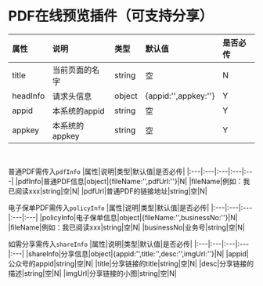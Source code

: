 
PDF在线预览插件（可支持分享）
===

|属性|说明|类型|默认值|是否必传|
|:---|:---|:---|:---|:---|
|title|当前页面的名字|string|空|N|
|headInfo|请求头信息|object|{appid:'',appkey:''}|Y|
|appid|本系统的appid|string|空|Y|
|appkey|本系统的appkey|string|空|Y|
<br>

普通PDF需传入`pdfInfo`
|属性|说明|类型|默认值|是否必传|
|:---|:---|:---|:---|:---|
|pdfInfo|普通PDF信息|object|{fileName:'',pdfUrl:''}|N|
|fileName|例如：我已阅读xxx|string|空|N|
|pdfUrl|普通PDF的链接地址|string|空|N|
<br>

电子保单PDF需传入`policyInfo`
|属性|说明|类型|默认值|是否必传|
|:---|:---|:---|:---|:---|
|policyInfo|电子保单信息|object|{fileName:'',businessNo:''}|N|
|fileName|例如：我已阅读xxx|string|空|N|
|businessNo|业务号|string|空|N|
<br>

如需分享需传入`shareInfo`
|属性|说明|类型|默认值|是否必传|
|:---|:---|:---|:---|:---|
|shareInfo|分享信息|object|{appid:'',title:'',desc:'',imgUrl:''}|N|
|appid|公众号的appid|string|空|N|
|title|分享链接的title|string|空|N|
|desc|分享链接的描述|string|空|N|
|imgUrl|分享链接的小图|string|空|N|
<br>